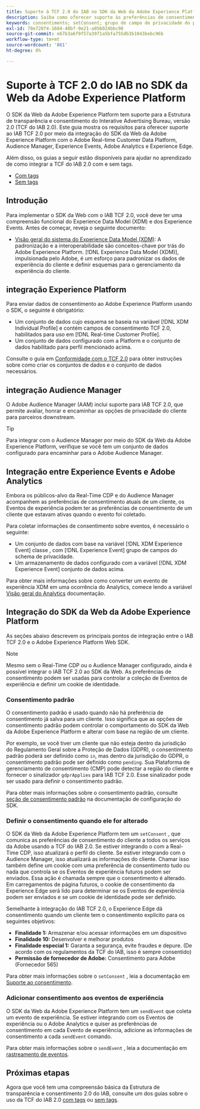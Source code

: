 ```yaml
---
title: Suporte à TCF 2.0 do IAB no SDK da Web da Adobe Experience Platform
description: Saiba como oferecer suporte às preferências de consentimento do TCF 2.0 do IAB usando o SDK da Web da Adobe Experience Platform
keywords: consentimento; setConsent; grupo de campo de privacidade do perfil; grupo de campo de privacidade do evento de experiência; grupo de campo de privacidade; IAB TCF 2.0; Real-Time CDP;
exl-id: 78e728f4-1604-40bf-9e21-a056024bbc98
source-git-commit: e67b3a6f9f57a3971a5bfa755db3b1043bebc96b
workflow-type: tm+mt
source-wordcount: '861'
ht-degree: 0%

---
```


# Suporte à TCF 2.0 do IAB no SDK da Web da Adobe Experience Platform

O SDK da Web da Adobe Experience Platform tem suporte para a Estrutura de transparência e consentimento do Interative Advertising Bureau, versão 2.0 (TCF do IAB 2.0). Este guia mostra os requisitos para oferecer suporte ao IAB TCF 2.0 por meio da integração do SDK da Web da Adobe Experience Platform com o Adobe Real-time Customer Data Platform, Audience Manager, Experience Events, Adobe Analytics e Experience Edge.

Além disso, os guias a seguir estão disponíveis para ajudar no aprendizado de como integrar a TCF do IAB 2.0 com e sem tags.

- [Com tags](./with-launch.md)
- [Sem tags](./without-launch.md)

## Introdução

Para implementar o SDK da Web com o IAB TCF 2.0, você deve ter uma compreensão funcional do Experience Data Model (XDM) e dos Experience Events. Antes de começar, reveja o seguinte documento:

- [Visão geral do sistema do Experience Data Model (XDM)](../../../xdm/home.md): A padronização e a interoperabilidade são conceitos-chave por trás do Adobe Experience Platform. [!DNL Experience Data Model (XDM)], impulsionada pelo Adobe, é um esforço para padronizar os dados de experiência do cliente e definir esquemas para o gerenciamento da experiência do cliente.

## integração Experience Platform

Para enviar dados de consentimento ao Adobe Experience Platform usando o SDK, o seguinte é obrigatório:

- Um conjunto de dados cujo esquema se baseia na variável [!DNL XDM Individual Profile] e contém campos de consentimento TCF 2.0, habilitados para uso em [!DNL Real-time Customer Profile].
- Um conjunto de dados configurado com a Platform e o conjunto de dados habilitado para perfil mencionado acima.

Consulte o guia em [Conformidade com o TCF 2.0](../../../landing/governance-privacy-security/consent/iab/overview.md) para obter instruções sobre como criar os conjuntos de dados e o conjunto de dados necessários.

## integração Audience Manager

O Adobe Audience Manager (AAM) inclui suporte para IAB TCF 2.0, que permite avaliar, honrar e encaminhar as opções de privacidade do cliente para parceiros downstream. <!--For more information, read the documentation on [Sending Data to Audience Manager](../audience-manager/audience-manager-overview.md).-->

>[!TIP]
>
>Para integrar com o Audience Manager por meio do SDK da Web da Adobe Experience Platform, verifique se você tem um conjunto de dados configurado para encaminhar para o Adobe Audience Manager.

## Integração entre Experience Events e Adobe Analytics

Embora os públicos-alvo da Real-Time CDP e do Audience Manager acompanhem as preferências de consentimento atuais de um cliente, os Eventos de experiência podem ter as preferências de consentimento de um cliente que estavam ativas quando o evento foi coletado.

Para coletar informações de consentimento sobre eventos, é necessário o seguinte:

- Um conjunto de dados com base na variável [!DNL XDM Experience Event] classe , com [!DNL Experience Event] grupo de campos do schema de privacidade.
- Um armazenamento de dados configurado com a variável [!DNL XDM Experience Event] conjunto de dados acima.

Para obter mais informações sobre como converter um evento de experiência XDM em uma ocorrência do Analytics, comece lendo a variável [Visão geral do Analytics](../../data-collection/adobe-analytics/analytics-overview.md) documentação.

## Integração do SDK da Web da Adobe Experience Platform

As seções abaixo descrevem os principais pontos de integração entre o IAB TCF 2.0 e o Adobe Experience Platform Web SDK.

>[!NOTE]
>
>Mesmo sem o Real-Time CDP ou o Audience Manager configurado, ainda é possível integrar o IAB TCF 2.0 ao SDK da Web. As preferências de consentimento podem ser usadas para controlar a coleção de Eventos de experiência e definir um cookie de identidade.

### Consentimento padrão

O consentimento padrão é usado quando não há preferência de consentimento já salva para um cliente. Isso significa que as opções de consentimento padrão podem controlar o comportamento do SDK da Web da Adobe Experience Platform e alterar com base na região de um cliente.

Por exemplo, se você tiver um cliente que não esteja dentro da jurisdição do Regulamento Geral sobre a Proteção de Dados (GDPR), o consentimento padrão poderá ser definido como `in`, mas dentro da jurisdição do GDPR, o consentimento padrão pode ser definido como `pending`. Sua Plataforma de gerenciamento de consentimento (CMP) pode detectar a região do cliente e fornecer o sinalizador `gdprApplies` para IAB TCF 2.0. Esse sinalizador pode ser usado para definir o consentimento padrão.

Para obter mais informações sobre o consentimento padrão, consulte [seção de consentimento padrão](../../fundamentals/configuring-the-sdk.md#default-consent) na documentação de configuração do SDK.

### Definir o consentimento quando ele for alterado

O SDK da Web da Adobe Experience Platform tem um `setConsent` , que comunica as preferências de consentimento do cliente a todos os serviços da Adobe usando a TCF do IAB 2.0. Se estiver integrando o com a Real-Time CDP, isso atualizará o perfil do cliente. Se estiver integrando com o Audience Manager, isso atualizará as informações do cliente. Chamar isso também define um cookie com uma preferência de consentimento tudo ou nada que controla se os Eventos de experiência futuros podem ser enviados. Essa ação é chamada sempre que o consentimento é alterado. Em carregamentos de página futuros, o cookie de consentimento da Experience Edge será lido para determinar se os Eventos de experiência podem ser enviados e se um cookie de identidade pode ser definido.

Semelhante à integração do IAB TCF 2.0, o Experience Edge dá consentimento quando um cliente tem o consentimento explícito para os seguintes objetivos:

- **Finalidade 1:** Armazenar e/ou acessar informações em um dispositivo
- **Finalidade 10:** Desenvolver e melhorar produtos
- **Finalidade especial 1:** Garanta a segurança, evite fraudes e depure. (De acordo com os regulamentos da TCF do IAB, isso é sempre consentido)
- **Permissão de fornecedor de Adobe:** Consentimento para Adobe (Fornecedor 565)

Para obter mais informações sobre o `setConsent` , leia a documentação em [Suporte ao consentimento](../../consent/supporting-consent.md).

### Adicionar consentimento aos eventos de experiência

O SDK da Web da Adobe Experience Platform tem um `sendEvent` que coleta um evento de experiência. Se estiver integrando com os Eventos de experiência ou o Adobe Analytics e quiser as preferências de consentimento em cada Evento de experiência, adicione as informações de consentimento a cada `sendEvent` comando.

Para obter mais informações sobre o `sendEvent` , leia a documentação em [rastreamento de eventos](../../fundamentals/tracking-events.md).

## Próximas etapas

Agora que você tem uma compreensão básica da Estrutura de transparência e consentimento 2.0 do IAB, consulte um dos guias sobre o uso da TCF do IAB 2.0 [com tags](./with-launch.md) ou [sem tags](./without-launch.md).
